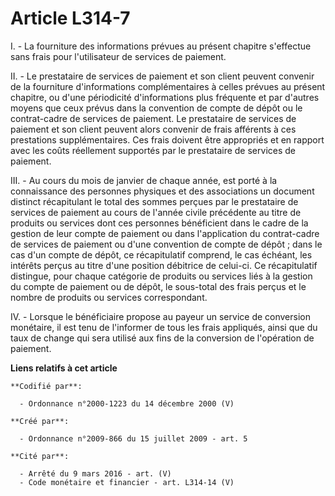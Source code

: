 # Article L314-7

I. - La fourniture des informations prévues au présent chapitre s'effectue sans frais pour l'utilisateur de services de
paiement. 

II. - Le prestataire de services de paiement et son client peuvent convenir de la fourniture d'informations complémentaires à
celles prévues au présent chapitre, ou d'une périodicité d'informations plus fréquente et par d'autres moyens que ceux prévus
dans la convention de compte de dépôt ou le contrat-cadre de services de paiement. Le prestataire de services de paiement et
son client peuvent alors convenir de frais afférents à ces prestations supplémentaires. Ces frais doivent être appropriés et
en rapport avec les coûts réellement supportés par le prestataire de services de paiement. 

III. - Au cours du mois de janvier de chaque année, est porté à la connaissance des personnes physiques et des associations
un document distinct récapitulant le total des sommes perçues par le prestataire de services de paiement au cours de l'année
civile précédente au titre de produits ou services dont ces personnes bénéficient dans le cadre de la gestion de leur compte
de paiement ou dans l'application du contrat-cadre de services de paiement ou d'une convention de compte de dépôt ; dans le
cas d'un compte de dépôt, ce récapitulatif comprend, le cas échéant, les intérêts perçus au titre d'une position débitrice de
celui-ci. Ce récapitulatif distingue, pour chaque catégorie de produits ou services liés à la gestion du compte de paiement
ou de dépôt, le sous-total des frais perçus et le nombre de produits ou services correspondant. 

IV. - Lorsque le bénéficiaire propose au payeur un service de conversion monétaire, il est tenu de l'informer de tous les
frais appliqués, ainsi que du taux de change qui sera utilisé aux fins de la conversion de l'opération de paiement.

**Liens relatifs à cet article**

	**Codifié par**:

	  - Ordonnance n°2000-1223 du 14 décembre 2000 (V)

	**Créé par**:

	  - Ordonnance n°2009-866 du 15 juillet 2009 - art. 5

	**Cité par**:

	  - Arrêté du 9 mars 2016 - art. (V)
	  - Code monétaire et financier - art. L314-14 (V)
